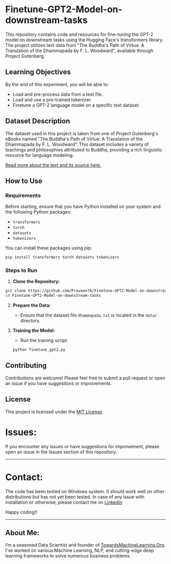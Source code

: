# Finetune-GPT2-Model-on-downstream-tasks

This repository contains code and resources for fine-tuning the GPT-2 model on downstream tasks using the Hugging Face's transformers library. The project utilizes text data from "The Buddha's Path of Virtue: A Translation of the Dhammapada by F. L. Woodward", available through Project Gutenberg.

## Learning Objectives

By the end of this experiment, you will be able to:
- Load and pre-process data from a text file.
- Load and use a pre-trained tokenizer.
- Finetune a GPT-2 language model on a specific text dataset.

## Dataset Description

The dataset used in this project is taken from one of Project Gutenberg's eBooks named "The Buddha's Path of Virtue: A Translation of the Dhammapada by F. L. Woodward". This dataset includes a variety of teachings and philosophies attributed to Buddha, providing a rich linguistic resource for language modeling.

[Read more about the text and its source here.](https://www.gutenberg.org/ebooks/2017)

## How to Use

### Requirements
Before starting, ensure that you have Python installed on your system and the following Python packages:
- `transformers`
- `torch`
- `datasets`
- `tokenizers`

You can install these packages using pip:
```bash
pip install transformers torch datasets tokenizers
```

### Steps to Run

1. **Clone the Repository:**
```bash
git clone https://github.com/Praveen76/Finetune-GPT2-Model-on-downstream-tasks.git
cd Finetune-GPT2-Model-on-downstream-tasks
```

2. **Prepare the Data:**
   - Ensure that the dataset file `dhammapada.txt` is located in the `data/` directory.

3. **Training the Model:**
   - Run the training script:
   ```bash
   python finetune_gpt2.py
   ```

## Contributing

Contributions are welcome! Please feel free to submit a pull request or open an issue if you have suggestions or improvements.


## License

This project is licensed under the [MIT License](LICENSE).

# Issues:
If you encounter any issues or have suggestions for improvement, please open an issue in the Issues section of this repository.

---
# Contact:
The code has been tested on Windows system. It should work well on other distributions but has not yet been tested. In case of any issue with installation or otherwise, please contact me on [Linkedin](https://www.linkedin.com/in/praveen-kumar-anwla-49169266/)

Happy coding!!

---
## **About Me**:
I’m a seasoned Data Scientist and founder of [TowardsMachineLearning.Org](https://towardsmachinelearning.org/). I've worked on various Machine Learning, NLP, and cutting-edge deep learning frameworks to solve numerous business problems.
